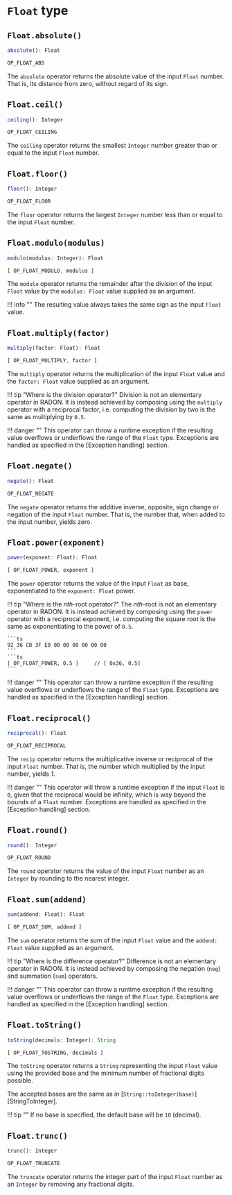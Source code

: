# `Float` type

## `Float.absolute()`
```ts
absolute(): Float
```
```ts
OP_FLOAT_ABS
```
The `absolute` operator returns the absolute value of the input `Float`
number. That is, its distance from zero, without regard of its sign.

## `Float.ceil()`
```ts
ceiling(): Integer
```
```ts
OP_FLOAT_CEILING
```
The `ceiling` operator returns the smallest `Integer` number greater
than or equal to the input `Float` number.

## `Float.floor()`
```ts
floor(): Integer
```
```ts
OP_FLOAT_FLOOR
```
The `floor` operator returns the largest `Integer` number less than or
equal to the input `Float` number.

## `Float.modulo(modulus)`
```ts
modulo(modulus: Integer): Float
```
```ts
[ OP_FLOAT_MODULO, modulus ]
```
The `modulo` operator returns the remainder after the division of the
input `Float` value by the `modulus: Float` value supplied as an
argument.

!!! info ""
    The resulting value always takes the same sign as the input `Float` 
    value.

## `Float.multiply(factor)`
```ts
multiply(factor: Float): Float
```
```ts
[ OP_FLOAT_MULTIPLY, factor ]
```
The `multiply` operator returns the multiplication of the input `Float`
value and the `factor: Float` value supplied as an argument.

!!! tip "Where is the division operator?"
    Division is not an elementary operator in RADON.
    It is instead achieved by composing using the `multiply` operator 
    with a reciprocal factor, i.e. computing the division by two is the
    same as multiplying by `0.5`.
    
!!! danger ""
    This operator can throw a runtime exception if the resulting value 
    overflows or underflows the range of the `Float` type.
    Exceptions are handled as specified in the [Exception handling] 
    section. 

## `Float.negate()`
```ts
negate(): Float
```
```ts
OP_FLOAT_NEGATE
```
The `negate` operator returns the additive inverse, opposite, sign
change or negation of the input `Float` number. That is, the number
that, when added to the input number, yields zero.

## `Float.power(exponent)`
```ts
power(exponent: Float): Float
```
```ts
[ OP_FLOAT_POWER, exponent ]
```
The `power` operator returns the value of the input `Float` as base,
exponentiated to the `exponent: Float` power.

!!! tip "Where is the *nth*-root operator?"
    The *nth*-root is not an elementary operator in RADON.
    It is instead achieved by composing using the `power` operator with 
    a reciprocal exponent, i.e. computing the square root is the same as 
    exponentiating to the power of `0.5`.
    
    ```ts
    92 36 CB 3F E0 00 00 00 00 00 00
    ```
    ```ts
    [ OP_FLOAT_POWER, 0.5 ]     // [ 0x36, 0.5]
    ```
    
!!! danger ""
    This operator can throw a runtime exception if the resulting value 
    overflows or underflows the range of the `Float` type.
    Exceptions are handled as specified in the [Exception handling] 
    section. 

## `Float.reciprocal()`
```ts
reciprocal(): Float
```
```ts
OP_FLOAT_RECIPROCAL
```
The `recip` operator returns the multiplicative inverse or reciprocal of
the input `Float` number. That is, the number which multiplied by the
input number, yields 1.

!!! danger ""
    This operator will throw a runtime exception if the input `Float` 
    is `0`, given that the reciprocal would be infinity, which is way 
    beyond the bounds of a `Float` number. Exceptions are handled as 
    specified in the [Exception handling] section. 

## `Float.round()`
```ts
round(): Integer
```
```ts
OP_FLOAT_ROUND
```
The `round` operator returns the value of the input `Float` number as an
`Integer` by rounding to the nearest integer.

## `Float.sum(addend)`
```ts
sum(addend: Float): Float
```
```ts
[ OP_FLOAT_SUM, addend ]
```
The `sum` operator returns the sum of the input `Float` value and the
`addend: Float` value supplied as an argument.

!!! tip "Where is the difference operator?"
    Difference is not an elementary operator in RADON.
    It is instead achieved by composing the negation (`neg`) and 
    summation (`sum`) operators.

!!! danger ""
    This operator can throw a runtime exception if the resulting value 
    overflows or underflows the range of the `Float` type.
    Exceptions are handled as specified in the [Exception handling] 
    section. 

## `Float.toString()`
```ts
toString(decimals: Integer): String
```
```ts
[ OP_FLOAT_TOSTRING, decimals ]
```
The `toString` operator returns a `String` representing the input
`Float` value using the provided base and the minimum number of
fractional digits possible.

The accepted bases are the same as in
[`String::toInteger(base)`][StringToInteger].

!!! tip ""
    If no base is specified, the default base will be `10` (decimal).

## `Float.trunc()`
```ts
trunc(): Integer
```
```ts
OP_FLOAT_TRUNCATE
```
The `truncate` operator returns the integer part of the input `Float`
number as an `Integer` by removing any fractional digits.
